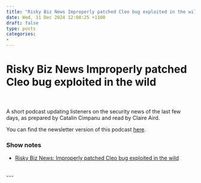 ```yaml
---
title: "Risky Biz News Improperly patched Cleo bug exploited in the wild"
date: Wed, 11 Dec 2024 12:08:25 +1100
draft: false
type: posts
categories: 
- 
---
```

# Risky Biz News Improperly patched Cleo bug exploited in the wild

<br/>

<br/>
A short podcast updating listeners on the security news of the last few days, as prepared by Catalin Cimpanu and read by Claire Aird.

You can find the newsletter version of this podcast [here](https://news.risky.biz).

### Show notes

-   [Risky Biz News: Improperly patched Cleo bug exploited in the wild](https://news.risky.biz/risky-biz-news-improperly-patched-cleo-bug-exploited-in-the-wild/v)

<br/>
---
